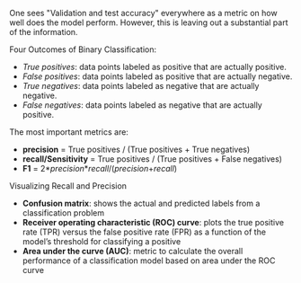 One sees "Validation and test accuracy" everywhere as a metric on how well does the model perform.
However, this is leaving out a substantial part of the information.

Four Outcomes of Binary Classification:
- _True positives_: data points labeled as positive that are actually positive.
- _False positives_: data points labeled as positive that are actually negative.
- _True negatives_: data points labeled as negative that are actually negative.
- _False negatives_: data points labeled as negative that are actually positive.

The most important metrics are:
- __precision__ = True positives / (True positives + True negatives)
- __recall/Sensitivity__ = True positives / (True positives + False negatives)
- __F1__ = 2*_precision_*_recall_/(_precision_+_recall_)

Visualizing Recall and Precision
- __Confusion matrix__: shows the actual and predicted labels from a classification problem
- __Receiver operating characteristic (ROC) curve__: plots the true positive rate (TPR) versus the false positive rate (FPR) as a function of the model’s threshold for classifying a positive
- __Area under the curve (AUC)__: metric to calculate the overall performance of a classification model based on area under the ROC curve
